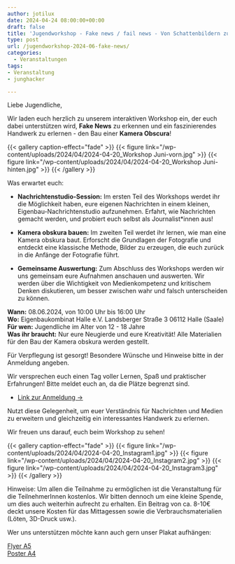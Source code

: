 ```yaml
---
author: jotilux
date: 2024-04-24 08:00:00+00:00
draft: false
title: 'Jugendworkshop - Fake news / fail news - Von Schattenbildern zu schnellen Schlagzeilen'
type: post
url: /jugendworkshop-2024-06-fake-news/
categories:
  - Veranstaltungen
tags:
- Veranstaltung
- junghacker

---
```


Liebe Jugendliche,

Wir laden euch herzlich zu unserem interaktiven Workshop ein, der euch dabei unterstützen wird,
**Fake News** zu erkennen und ein faszinierendes Handwerk zu erlernen - den Bau einer **Kamera Obscura**!

{{< gallery caption-effect="fade" >}}
{{< figure link="/wp-content/uploads/2024/04/2024-04-20_Workshop Juni-vorn.jpg" >}}
{{< figure link="/wp-content/uploads/2024/04/2024-04-20_Workshop Juni-hinten.jpg" >}}
{{< /gallery >}}

Was erwartet euch:

* **Nachrichtenstudio-Session:**
  Im ersten Teil des Workshops werdet ihr die Möglichkeit haben, eure eigenen Nachrichten in einem kleinen, Eigenbau-Nachrichtenstudio aufzunehmen. Erfahrt, wie Nachrichten gemacht werden, und probiert euch selbst als Journalist*innen aus!

* **Kamera obskura bauen:**
  Im zweiten Teil werdet ihr lernen, wie man eine Kamera obskura baut. Erforscht die Grundlagen der Fotografie und entdeckt eine klassische Methode, Bilder zu erzeugen, die euch zurück in die Anfänge der Fotografie führt.

* **Gemeinsame Auswertung:**
  Zum Abschluss des Workshops werden wir uns gemeinsam eure Aufnahmen anschauen und auswerten. Wir werden über die Wichtigkeit von Medienkompetenz und kritischem Denken diskutieren, um besser zwischen wahr und falsch unterscheiden zu können.

__Wann:__ 08.06.2024, von 10:00 Uhr bis 16:00 Uhr  
__Wo:__ Eigenbaukombinat Halle e.V. Landsberger Straße 3 06112 Halle (Saale)  
__Für wen:__ Jugendliche im Alter von 12 - 18 Jahre  
__Was ihr braucht:__ Nur eure Neugierde und eure Kreativität! Alle Materialien für den Bau der Kamera obskura werden gestellt.  

Für Verpflegung ist gesorgt!
Besondere Wünsche und Hinweise bitte in der Anmeldung angeben.

Wir versprechen euch einen Tag voller Lernen, Spaß und praktischer Erfahrungen!
Bitte meldet euch an, da die Plätze begrenzt sind.

<ul class="pager main-pager">
  <li class="">
    <a href="https://tickets.eigenbaukombinat.de/ebk/jw24-06/">Link zur Anmeldung &rarr;</a>
  </li>
</ul>

Nutzt diese Gelegenheit, um euer Verständnis für Nachrichten und Medien zu erweitern
und gleichzeitig ein interessantes Handwerk zu erlernen.

Wir freuen uns darauf, euch beim Workshop zu sehen!


{{< gallery caption-effect="fade" >}}
{{< figure link="/wp-content/uploads/2024/04/2024-04-20_Instagram1.jpg" >}}
{{< figure link="/wp-content/uploads/2024/04/2024-04-20_Instagram2.jpg" >}}
{{< figure link="/wp-content/uploads/2024/04/2024-04-20_Instagram3.jpg" >}}
{{< /gallery >}}

Hinweise:
Um allen die Teilnahme zu ermöglichen ist die Veranstaltung für die TeilnehmerInnen kostenlos. Wir bitten dennoch um eine kleine Spende, um dies auch weiterhin aufrecht zu erhalten. Ein Beitrag von ca. 8-10€ deckt unsere Kosten für das Mittagessen sowie die Verbrauchsmaterialien (Löten, 3D-Druck usw.).

Wer uns unterstützen möchte kann auch gern unser Plakat aufhängen:  

[Flyer A5](/wp-content/uploads/2024/04/2024-04-20_Flyer_A5.pdf)  
[Poster A4](/wp-content/uploads/2024/04/2024-04-20_Poster_A4.pdf)
